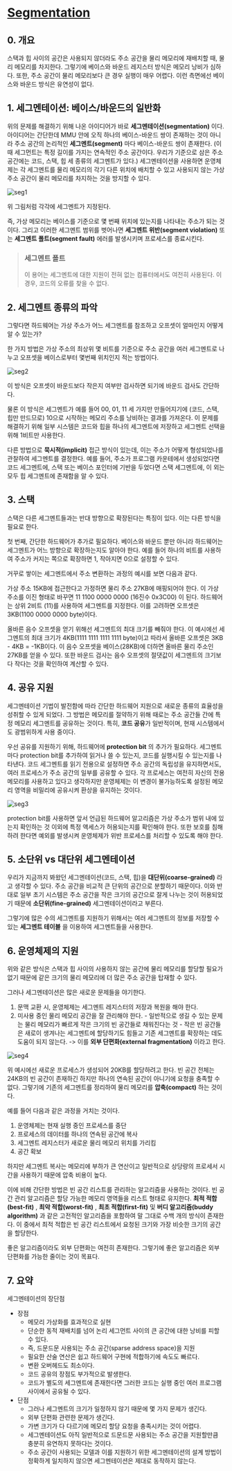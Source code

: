 # [Segmentation](https://pages.cs.wisc.edu/~remzi/OSTEP/Korean/16-vm-segmentation.pdf)

## 0. 개요

스택과 힙 사이의 공간은 사용되지 않더라도 주소 공간을 물리 메모리에 재배치할 때, 물리 메모리를 차지한다. 그렇기에 베이스와 바운드 레지스터 방식은 메모리 낭비가 심하다. 또한, 주소 공간이 물리 메모리보다 큰 경우 실행이 매우 어렵다. 이런 측면에선 베이스와 바운드 방식은 유연성이 없다.

## 1. 세그멘테이션: 베이스/바운드의 일반화

위의 문제를 해결하기 위해 나온 아이디어가 바로 **세그멘테이션(segmentation)** 이다. 아이디어는 간단한데 MMU 안에 오직 하나의 베이스-바운드 쌍이 존재하는 것이 아니라 주소 공간의 논리적인 **세그멘트(segment)** 마다 베이스-바운드 쌍이 존재한다. (이때 세그먼트는 특정 길이를 가지는 연속적인 주소 공간이다. 우리가 기준으로 삼은 주소 공간에는 코드, 스택, 힙 세 종류의 세그멘트가 있다.)  세그멘테이션을 사용하면 운영체제는 각 세그멘트를 물리 메모리의 각기 다른 위치에 배치할 수 있고 사용되지 않는 가상 주소 공간이 물리 메모리를 차지하는 것을 방지할 수 있다.

![seg1](img/seg1.png)

위 그림처럼 각각에 세그멘트가 지정된다.

즉, 가상 메모리는 베이스를 기준으로 몇 번째 위치에 있는지를 나타내는 주소가 되는 것이다. 그리고 이러한 세그멘트 범위를 벗어나면 **세그멘트 위반(segment violation)** 또는 **세그멘트 폴트(segment fault)** 에러를 발생시키며 프로세스를 종료시킨다.

> ### 세그멘트 폴트
> 이 용어는 세그멘트에 대한 지원이 전혀 없는 컴퓨터에서도 여전히 사용된다. 이 경우, 코드의 오류를 찾을 수 없다.

## 2. 세그멘트 종류의 파악

그렇다면 하드웨어는 가상 주소가 어느 세그멘트를 참조하고 오프셋이 얼마인지 어떻게 알 수 있는가?

한 가지 방법은 가상 주소의 최상위 몇 비트를 기준으로 주소 공간을 여러 세그멘트로 나누고 오프셋을 베이스로부터 몇번째 위치인지 적는 방법이다. 

![seg2](img/seg2.png)

이 방식은 오프셋이 바운드보다 작은지 여부만 검사하면 되기에 바운드 검사도 간단하다. 

물론 이 방식은 세그멘트가 예를 들어 00, 01, 11 세 가지만 만들어지기에 (코드, 스택, 힙만 만드므로) 10으로 시작하는 메모리 주소를 낭비하는 결과를 가져온다. 이 문제를 해결하기 위해 일부 시스템은 코드와 힙을 하나의 세그멘트에 저장하고 세그멘트 선택을 위해 1비트만 사용한다.

다른 방법으로 **묵시적(implicit)** 접근 방식이 있는데, 이는 주소가 어떻게 형성되었나를 관찰하여 세그멘트를 결정한다. 예를 들어, 주소가 프로그램 카운테에서 생성되었다면 코드 세그멘트에, 스택 또는 베이스 포인터에 기반을 두었다면 스택 세그멘트에, 이 외는 모두 힙 세그멘트에 존재함을 알 수 있다.

## 3. 스택

스택은 다른 세그멘트들과는 반대 방향으로 확장된다는 특징이 있다. 이는 다른 방식을 필요로 한다.

첫 번째, 간단한 하드웨어가 추가로 필요하다. 베이스와 바운드 뿐만 아니라 하드웨어는 세그멘트가 어느 방향으로 확장하는지도 알아야 한다. 예를 들어 하나의 비트를 사용하여 주소가 커지는 쪽으로 확장하면 1, 작아지면 0으로 설정할 수 있다.

거꾸로 쌓이는 세그멘트에서 주소 변환하는 과정의 예시를 보면 다음과 같다. 

가상 주소 15KB에 접근한다고 가정하면 물리 주소 27KB에 매핑되어야 한다. 이 가상 주소를 이진 형태로 바꾸면 11 1100 0000 0000 (16진수 0x3C00) 이 된다. 하드웨어는 상위 2비트 (11)를 사용하여 세그멘트를 지정한다. 이를 고려하면 오프셋은 3KB(1100 0000 0000 byte)이다. 

올바른 음수 오프셋을 얻기 위해선 세그멘트의 최대 크기를 빼줘야 한다. 이 예시에선 세그멘트의 최대 크기가 4KB(1111 1111 1111 1111 byte)이고 따라서 올바른 오프셋은 3KB - 4KB = -1KB이다. 이 음수 오프셋을 베이스(28KB)에 더하면 올바른 물리 주소인 27KB를 얻을 수 있다. 또한 바운드 검사는 음수 오프셋의 절댓값이 세그멘트의 크기보다 작다는 것을 확인하여 계산할 수 있다.

## 4. 공유 지원

세그멘테이션 기법이 발전함에 따라 간단한 하드웨어 지원으로 새로운 종류의 효율성을 성취할 수 있게 되었다. 그 방법은 메모리를 절약하기 위해 때로는 주소 공간들 간에 특정 메모리 세그멘트를 공유하는 것이다. 특히, **코드 공유**가 일반적이며, 현재 시스템에서도 광범위하게 사용 중이다. 

우선 공유를 지원하기 위해, 하드웨어에 **protection bit** 의 추가가 필요하다. 세그멘트마다 protection bit를 추가하여 읽거나 쓸 수 있는지, 코드를 실행시킬 수 있는지를 나타낸다. 코드 세그멘트를 읽기 전용으로 설정하면 주소 공간의 독립성을 유지하면서도, 여러 프로세스가 주소 공간의 일부를 공유할 수 있다. 각 프로세스는 여전히 자신의 전용 메모리를 사용하고 있다고 생각하지만 운영체제는 이 변경이 불가능하도록 설정된 메모리 영역을 비밀리에 공유시켜 환상을 유지하는 것이다.

![seg3](img/seg3.png)

protection bit를 사용하면 앞서 언급된 하드웨어 알고리즘은 가상 주소가 범위 내에 있는지 확인하는 것 이외에 특정 액세스가 허용되는지를 확인해야 한다. 또한 보호를 침해하려 한다면 예외를 발생시켜 운영체제가 위반 프로세스를 처리할 수 있도록 해야 한다.

## 5. 소단위 vs 대단위 세그멘테이션

우리가 지금까지 봐왔던 세그멘테이션(코드, 스택, 힙)을 **대단위(coarse-grained)**  라고 생각할 수 있다. 주소 공간을 비교적 큰 단위의 공간으로 분할하기 때문이다. 이와 반대로 일부 초기 시스템은 주소 공간을 작은 크기의 공간으로 잘게 나누는 것이 허용되었기 때문에 **소단위(fine-grained)** 세그멘테이션이라고 부른다.

그렇기에 많은 수의 세그멘트를 지원하기 위해서는 여러 세그멘트의 정보를 저장할 수 있는 **세그멘트 테이블** 을 이용하여 세그멘트들을 사용한다. 

## 6. 운영체제의 지원

위와 같은 방식은 스택과 힙 사이의 사용하지 않는 공간에 물리 메모리를 할당할 필요가 없기 때문에 같은 크기의 물리 메모리에 더 많은 주소 공간을 탑재할 수 있다.

그러나 세그멘테이션은 많은 새로운 문제들을 야기한다. 

1. 문맥 교환 시, 운영체제는 세그멘트 레지스터의 저장과 복원을 해야 한다.
2. 미사용 중인 물리 메모리 공간을 잘 관리해야 한다. 
		- 일반적으로 생길 수 있는 문제는 물리 메모리가 빠르게 작은 크기의 빈 공간들로 채워진다는 것
		- 작은 빈 공간들은 새로이 생겨나는 세그멘트에 할당하기도 힘들고 기존 세그멘트를 확장하는 데도 도움이 되지 않는다. -> 이를 **외부 단편화(external fragmentation)** 이라고 한다.

![seg4](img/seg4.png)

위 예시에선 새로운 프로세스가 생성되어 20KB를 할당하려고 한다. 빈 공간 전체는 24KB의 빈 공간이 존재하긴 하지만 하나의 연속된 공간이 아니기에 요청을 충족할 수 없다. 그렇기에 기존의 세그멘트를 정리하여 물리 메모리를 **압축(compact)** 하는 것이다. 

예를 들어 다음과 같은 과정을 거치는 것이다.

1. 운영체제는 현재 실행 중인 프로세스를 중단
2. 프로세스의 데이터를 하나의 연속된 공간에 복사
3. 세그멘트 레지스터가 새로운 물리 메모리 위치를 가리킴
4. 공간 확보

하지만 세그멘트 복사는 메모리에 부하가 큰 연산이고 일반적으로 상당량의 프로세서 시간을 사용하기 때문에 압축 비용이 높다. 

이에 비해 간단한 방법은 빈 공간 리스트를 관리하는 알고리즘을 사용하는 것이다. 빈 공간 관리 알고리즘은 할당 가능한 메모리 영역들을 리스트 형태로 유지한다. **최적 적합(best-fit)** , **최악 적합(worst-fit)** , **최초 적합(first-fit)** 및 **버디 알고리즘(buddy algorithm)** 과 같은 고전적인 알고리즘을 포함하여 말 그대로 수백 개의 방식이 존재한다. 이 중에서 최적 적합은 빈 공간 리스트에서 요청된 크기와 가장 비슷한 크기의 공간을 할당한다. 

좋은 알고리즘이라도 외부 단편화는 여전히 존재한다. 그렇기에 좋은 알고리즘은 외부 단편화를 가능한 줄이는 것이 목표다.

## 7. 요약

세그멘테이션의 장단점

- 장점
	- 메모리 가상화를 효과적으로 실현
	- 단순한 동적 재배치를 넘어 논리 세그먼트 사이의 큰 공간에 대한 낭비를 피할 수 있다.
	- 즉, 드문드문 사용되는 주소 공간(sparse address space)을 지원
	- 필요한 산술 연산은 쉽고 하드웨어 구현에 적합하기에 속도도 빠르다.
	- 변환 오버헤드도 최소이다.
	- 코드 공유의 장점도 부가적으로 발생한다.
	- 코드가 별도의 세그멘트에 존재한다면 그러한 코드는 실행 중인 여러 프로그램 사이에서 공유될 수 있다.
- 단점
	- 그러나 세그멘트의 크기가 일정하지 않기 때문에 몇 가지 문제가 생긴다.
	- 외부 단편화 관련한 문제가 생긴다.
	- 가변 크기가 다 다르기에 메모리 할당 요청을 충족시키는 것이 어렵다.
	- 세그멘테이션도 아직 일반적으로 드문드문 사용되는 주소 공간을 지원할만큼 충분히 유연하지 못하다는 것이다. 
	- 주소 공간이 사용되는 모델과 이를 지원하기 위한 세그멘테이션의 설계 방법이 정확하게 일치하지 않으면 세그멘테이션은 제대로 동작하지 않는다.